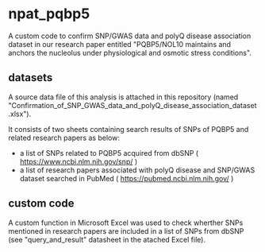 # npat_pqbp5
A custom code to confirm SNP/GWAS data and polyQ disease association dataset in our research paper entitled "PQBP5/NOL10 maintains and anchors the nucleolus under physiological and osmotic stress conditions".

## datasets
A source data file of this analysis is attached in this repository (named "Confirmation_of_SNP_GWAS_data_and_polyQ_disease_association_dataset.xlsx").

It consists of two sheets containing search results of SNPs of PQBP5 and related research papers as below:

* a list of SNPs related to PQBP5 acquired from dbSNP ( https://www.ncbi.nlm.nih.gov/snp/ )
* a list of research papers associated with polyQ disease and SNP/GWAS dataset searched in PubMed ( https://pubmed.ncbi.nlm.nih.gov/ )

## custom code
A custom function in Microsoft Excel was used to check wherther SNPs mentioned in research papers are included in a list of SNPs from dbSNP (see "query_and_result" datasheet in the atached Excel file).
